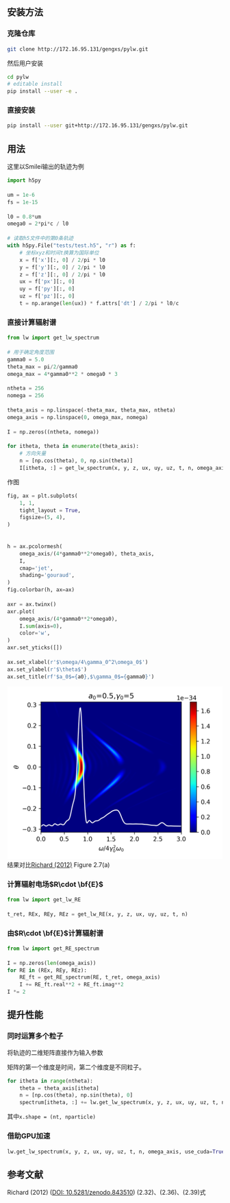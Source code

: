 ## 安装方法

### 克隆仓库
```bash
git clone http://172.16.95.131/gengxs/pylw.git
```

然后用户安装
```bash
cd pylw
# editable install
pip install --user -e .
```

### 直接安装
```bash
pip install --user git+http://172.16.95.131/gengxs/pylw.git
```

## 用法

这里以Smilei输出的轨迹为例
```python
import h5py

um = 1e-6
fs = 1e-15

l0 = 0.8*um
omega0 = 2*pi*c / l0

# 读取h5文件中的第0条轨迹
with h5py.File("tests/test.h5", "r") as f:
    # 坐标xyz和时间t换算为国际单位
    x = f['x'][:, 0] / 2/pi * l0
    y = f['y'][:, 0] / 2/pi * l0
    z = f['z'][:, 0] / 2/pi * l0
    ux = f['px'][:, 0]
    uy = f['py'][:, 0]
    uz = f['pz'][:, 0]
    t = np.arange(len(ux)) * f.attrs['dt'] / 2/pi * l0/c
```

### 直接计算辐射谱
```python
from lw import get_lw_spectrum

# 用于确定角度范围
gamma0 = 5.0
theta_max = pi/2/gamma0
omega_max = 4*gamma0**2 * omega0 * 3

ntheta = 256
nomega = 256

theta_axis = np.linspace(-theta_max, theta_max, ntheta)
omega_axis = np.linspace(0, omega_max, nomega) 

I = np.zeros((ntheta, nomega))

for itheta, theta in enumerate(theta_axis):
    # 方向矢量
    n = [np.cos(theta), 0, np.sin(theta)]
    I[itheta, :] = get_lw_spectrum(x, y, z, ux, uy, uz, t, n, omega_axis)
```
作图
```python
fig, ax = plt.subplots(
    1, 1,
    tight_layout = True,
    figsize=(5, 4),
)


h = ax.pcolormesh(
    omega_axis/(4*gamma0**2*omega0), theta_axis,
    I,
    cmap='jet',
    shading='gouraud',
)
fig.colorbar(h, ax=ax)

axr = ax.twinx()
axr.plot(
    omega_axis/(4*gamma0**2*omega0), 
    I.sum(axis=0),
    color='w',
)
axr.set_yticks([])

ax.set_xlabel(r'$\omega/4\gamma_0^2\omega_0$')
ax.set_ylabel(r'$\theta$')
ax.set_title(rf'$a_0$={a0},$\gamma_0$={gamma0}')
```
![](tests/thomson.png)
结果对比[Richard (2012)](https://doi.org/10.5281/zenodo.843510) Figure 2.7(a)

### 计算辐射电场$`R\cdot \bf{E}`$
```python
from lw import get_lw_RE

t_ret, REx, REy, REz = get_lw_RE(x, y, z, ux, uy, uz, t, n)
```

### 由$`R\cdot \bf{E}`$计算辐射谱
```python
from lw import get_RE_spectrum

I = np.zeros(len(omega_axis))
for RE in (REx, REy, REz):
    RE_ft = get_RE_spectrum(RE, t_ret, omega_axis)
    I += RE_ft.real**2 + RE_ft.imag**2
I *= 2
```

## 提升性能
### 同时运算多个粒子
将轨迹的二维矩阵直接作为输入参数

矩阵的第一个维度是时间，第二个维度是不同粒子。
```python
for itheta in range(ntheta):
    theta = theta_axis[itheta]
    n = [np.cos(theta), np.sin(theta), 0]
    spectrum[itheta, :] += lw.get_lw_spectrum(x, y, z, ux, uy, uz, t, n, omega_axis)
```
其中`x.shape = (nt, nparticle)`

### 借助GPU加速
```python
lw.get_lw_spectrum(x, y, z, ux, uy, uz, t, n, omega_axis, use_cuda=True)
```
## 参考文献
Richard (2012) ([DOI: 10.5281/zenodo.843510](https://doi.org/10.5281/zenodo.843510)) (2.32)、(2.36)、(2.39)式
